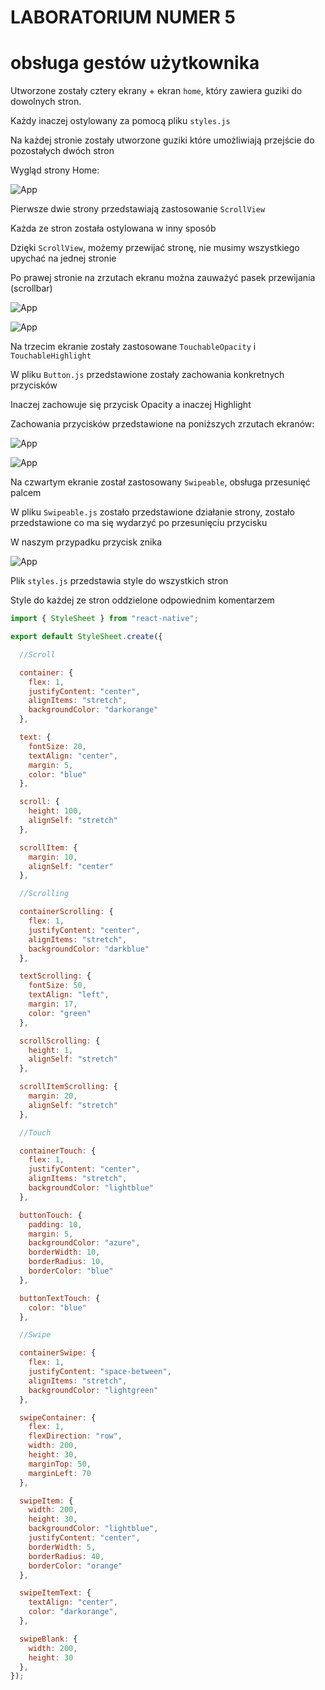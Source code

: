 # LABORATORIUM NUMER 5

# obsługa gestów użytkownika

Utworzone zostały cztery ekrany + ekran `home`, który zawiera guziki do dowolnych stron.

Każdy inaczej ostylowany za pomocą pliku `styles.js`

Na każdej stronie zostały utworzone guziki które umożliwiają przejście do pozostałych dwóch stron

Wygląd strony Home:

![App](https://github.com/EllwartDawid/aplikacje-mobilne-21788-185IC/blob/master/lab5/ss/home.jpg)

Pierwsze dwie strony przedstawiają zastosowanie `ScrollView`

Każda ze stron została ostylowana w inny sposób

Dzięki `ScrollView`, możemy przewijać stronę, nie musimy wszystkiego upychać na jednej stronie

Po prawej stronie na zrzutach ekranu można zauważyć pasek przewijania (scrollbar)

![App](https://github.com/EllwartDawid/aplikacje-mobilne-21788-185IC/blob/master/lab5/ss/scroll.jpg)

![App](https://github.com/EllwartDawid/aplikacje-mobilne-21788-185IC/blob/master/lab5/ss/scroll1.jpg)

Na trzecim ekranie zostały zastosowane `TouchableOpacity` i `TouchableHighlight`

W pliku `Button.js` przedstawione zostały zachowania konkretnych przycisków

Inaczej zachowuje się przycisk Opacity a inaczej Highlight

Zachowania przycisków przedstawione na poniższych zrzutach ekranów:

![App](https://github.com/EllwartDawid/aplikacje-mobilne-21788-185IC/blob/master/lab5/ss/touch.jpg)

![App](https://github.com/EllwartDawid/aplikacje-mobilne-21788-185IC/blob/master/lab5/ss/touch1.jpg)

Na czwartym ekranie został zastosowany `Swipeable`, obsługa przesunięć palcem

W pliku `Swipeable.js` zostało przedstawione działanie strony, zostało przedstawione co ma się wydarzyć po przesunięciu przycisku

W naszym przypadku przycisk znika

![App](https://github.com/EllwartDawid/aplikacje-mobilne-21788-185IC/blob/master/lab5/ss/swipe.jpg)


Plik `styles.js` przedstawia style do wszystkich stron

Style do każdej ze stron oddzielone odpowiednim komentarzem

```javascript
import { StyleSheet } from "react-native";

export default StyleSheet.create({

  //Scroll

  container: {
    flex: 1,
    justifyContent: "center",
    alignItems: "stretch",
    backgroundColor: "darkorange"
  },

  text: {
    fontSize: 20,
    textAlign: "center",
    margin: 5,
    color: "blue"
  },

  scroll: {
    height: 100,
    alignSelf: "stretch"
  },

  scrollItem: {
    margin: 10,
    alignSelf: "center"
  },

  //Scrolling

  containerScrolling: {
    flex: 1,
    justifyContent: "center",
    alignItems: "stretch",
    backgroundColor: "darkblue"
  },

  textScrolling: {
    fontSize: 50,
    textAlign: "left",
    margin: 17,
    color: "green"
  },

  scrollScrolling: {
    height: 1,
    alignSelf: "stretch"
  },

  scrollItemScrolling: {
    margin: 20,
    alignSelf: "stretch"
  },

  //Touch

  containerTouch: {
    flex: 1,
    justifyContent: "center",
    alignItems: "stretch",
    backgroundColor: "lightblue"
  },

  buttonTouch: {
    padding: 10,
    margin: 5,
    backgroundColor: "azure",
    borderWidth: 10,
    borderRadius: 10,
    borderColor: "blue"
  },

  buttonTextTouch: {
    color: "blue"
  },

  //Swipe

  containerSwipe: {
    flex: 1,
    justifyContent: "space-between",
    alignItems: "stretch",
    backgroundColor: "lightgreen"
  },

  swipeContainer: {
    flex: 1,
    flexDirection: "row",
    width: 200,
    height: 30,
    marginTop: 50,
    marginLeft: 70
  },

  swipeItem: {
    width: 200,
    height: 30,
    backgroundColor: "lightblue",
    justifyContent: "center",
    borderWidth: 5,
    borderRadius: 40,
    borderColor: "orange"
  },

  swipeItemText: {
    textAlign: "center",
    color: "darkorange",
  },

  swipeBlank: {
    width: 200,
    height: 30
  },
});

```

